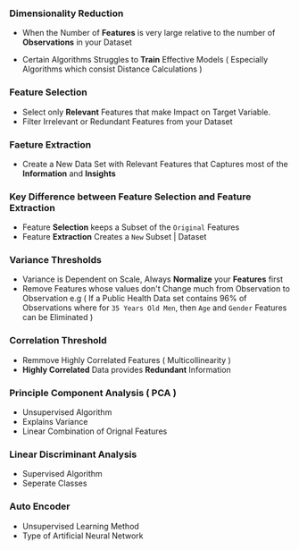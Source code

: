 ### Dimensionality Reduction

- When the Number of **Features** is very large relative to the number of **Observations** in your Dataset 

- Certain Algorithms Struggles to **Train** Effective Models ( Especially Algorithms which consist Distance Calculations )

### Feature Selection

- Select only **Relevant** Features that make Impact on Target Variable.
- Filter Irrelevant or Redundant Features from your Dataset

### Faeture Extraction
- Create a New Data Set with Relevant Features that Captures most of the **Information** and **Insights** 

### Key Difference between Feature Selection and Feature Extraction
- Feature **Selection** keeps a Subset of the `Original` Features 
- Feature **Extraction** Creates a `New` Subset | Dataset

### Variance Thresholds
- Variance is Dependent on Scale, Always **Normalize** your **Features** first
- Remove Features whose values don't Change much from Observation to Observation 
e.g ( If a Public Health Data set contains 96% of Observations where for `35 Years Old Men`, then `Age` and `Gender` Features can be Eliminated )

### Correlation Threshold
- Remmove Highly Correlated Features ( Multicollinearity )
- **Highly Correlated** Data provides **Redundant** Information

### Principle Component Analysis ( PCA )
- Unsupervised Algorithm
- Explains Variance
- Linear Combination of Orignal Features 

### Linear Discriminant Analysis
- Supervised Algorithm
- Seperate Classes


### Auto Encoder
- Unsupervised Learning Method
- Type of Artificial Neural Network
